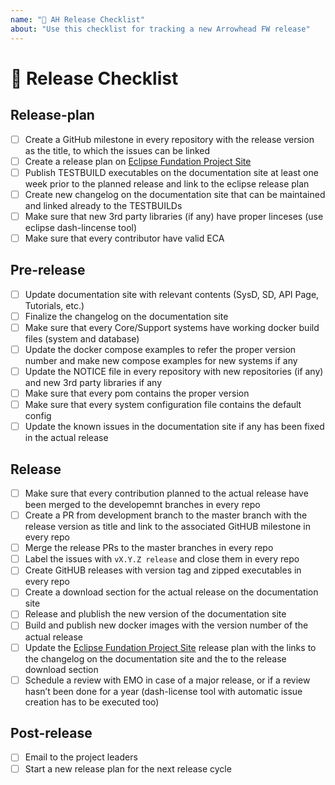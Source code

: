 ```yaml
---
name: "🚀 AH Release Checklist"
about: "Use this checklist for tracking a new Arrowhead FW release"
---
```


# 🚀 Release Checklist

## Release-plan
- [ ] Create a GitHub milestone in every repository with the release version as the title, to which the issues can be linked
- [ ] Create a release plan on [Eclipse Fundation Project Site](https://projects.eclipse.org/projects/iot.arrowhead)
- [ ] Publish TESTBUILD executables on the documentation site at least one week prior to the planned release and link to the eclipse release plan
- [ ] Create new changelog on the documentation site that can be maintained and linked already to the TESTBUILDs
- [ ] Make sure that new 3rd party libraries (if any) have proper linceses (use eclipse dash-lincense tool)
- [ ] Make sure that every contributor have valid ECA

## Pre-release
- [ ] Update documentation site with relevant contents (SysD, SD, API Page, Tutorials, etc.)
- [ ] Finalize the changelog on the documentation site
- [ ] Make sure that every Core/Support systems have working docker build files (system and database)
- [ ] Update the docker compose examples to refer the proper version number and make new compose examples for new systems if any
- [ ] Update the NOTICE file in every repository with new repositories (if any) and new 3rd party libraries if any
- [ ] Make sure that every pom contains the proper version
- [ ] Make sure that every system configuration file contains the default config
- [ ] Update the known issues in the documentation site if any has been fixed in the actual release

## Release
- [ ] Make sure that every contribution planned to the actual release have been merged to the developemnt branches in every repo
- [ ] Create a PR from development branch to the master branch with the release version as title and link to the associated GitHUB milestone in every repo
- [ ] Merge the release PRs to the master branches in every repo
- [ ] Label the issues with `vX.Y.Z release` and close them in every repo
- [ ] Create GitHUB releases with version tag and zipped executables in every repo
- [ ] Create a download section for the actual release on the documentation site
- [ ] Release and plublish the new version of the documentation site
- [ ] Build and publish new docker images with the version number of the actual release
- [ ] Update the [Eclipse Fundation Project Site](https://projects.eclipse.org/projects/iot.arrowhead) release plan with the links to the changelog on the documentation site and the to the release download section
- [ ] Schedule a review with EMO in case of a major release, or if a review hasn’t been done for a year (dash-license tool with automatic issue creation has to be executed too)

## Post-release
- [ ] Email to the project leaders
- [ ] Start a new release plan for the next release cycle

